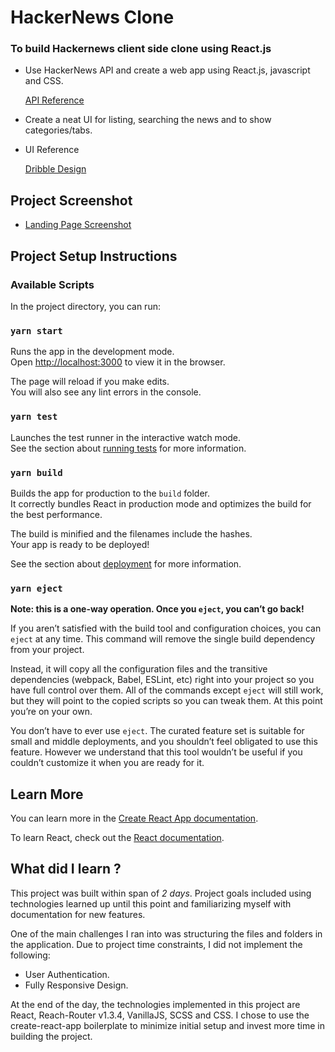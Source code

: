# HackerNews Clone

### To build Hackernews client side clone using React.js


* Use HackerNews API and create a web app using React.js, javascript and  CSS.
  
  [API Reference](https://github.com/HackerNews/API)

* Create a neat UI for listing, searching the news and to show   categories/tabs.

* UI Reference

  [Dribble Design](https://dribbble.com/shots/11208714-Hackernews-UI-Redesign)

## Project Screenshot 

* [Landing Page Screenshot](https://hackernews-ss.s3.amazonaws.com/SS-1.jpg)

## Project Setup Instructions

### Available Scripts

In the project directory, you can run:

### `yarn start`

Runs the app in the development mode.<br />
Open [http://localhost:3000](http://localhost:3000) to view it in the browser.

The page will reload if you make edits.<br />
You will also see any lint errors in the console.

### `yarn test`

Launches the test runner in the interactive watch mode.<br />
See the section about [running tests](https://facebook.github.io/create-react-app/docs/running-tests) for more information.

### `yarn build`

Builds the app for production to the `build` folder.<br />
It correctly bundles React in production mode and optimizes the build for the best performance.

The build is minified and the filenames include the hashes.<br />
Your app is ready to be deployed!

See the section about [deployment](https://facebook.github.io/create-react-app/docs/deployment) for more information.

### `yarn eject`

**Note: this is a one-way operation. Once you `eject`, you can’t go back!**

If you aren’t satisfied with the build tool and configuration choices, you can `eject` at any time. This command will remove the single build dependency from your project.

Instead, it will copy all the configuration files and the transitive dependencies (webpack, Babel, ESLint, etc) right into your project so you have full control over them. All of the commands except `eject` will still work, but they will point to the copied scripts so you can tweak them. At this point you’re on your own.

You don’t have to ever use `eject`. The curated feature set is suitable for small and middle deployments, and you shouldn’t feel obligated to use this feature. However we understand that this tool wouldn’t be useful if you couldn’t customize it when you are ready for it.

## Learn More

You can learn more in the [Create React App documentation](https://facebook.github.io/create-react-app/docs/getting-started).

To learn React, check out the [React documentation](https://reactjs.org/).

## What did I learn ?

This project was built within span of *2 days*. Project goals included using technologies learned up until this point and familiarizing myself with documentation for new features.

One of the main challenges I ran into was structuring the files and folders in the application. 
Due to project time constraints, I did not implement the following:
* User Authentication.
* Fully Responsive Design.

At the end of the day, the technologies implemented in this project are React, Reach-Router v1.3.4, VanillaJS, SCSS and CSS. I chose to use the create-react-app boilerplate to minimize initial setup and invest more time in building the project.

